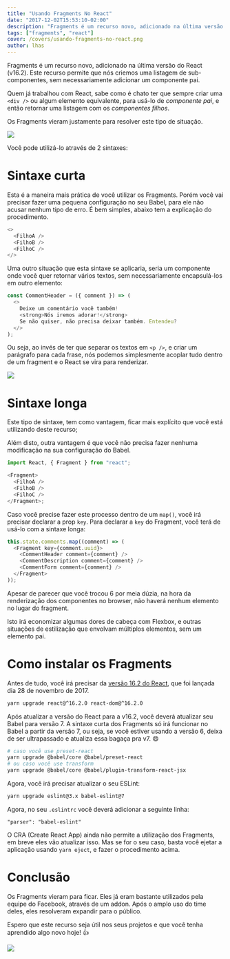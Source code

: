 ```yaml
---
title: "Usando Fragments No React"
date: "2017-12-02T15:53:10-02:00"
description: "Fragments é um recurso novo, adicionado na última versão do React (v16.2). Este recurso permite que nós criemos uma listagem de sub-componentes, sem necessariamente adicionar um componente pai."
tags: ["fragments", "react"]
cover: /covers/usando-fragments-no-react.png
author: lhas
---
```


Fragments é um recurso novo, adicionado na última versão do React (v16.2). Este recurso permite que nós criemos uma listagem de sub-componentes, sem necessariamente adicionar um componente pai.

Quem já trabalhou com React, sabe como é chato ter que sempre criar uma `<div />` ou algum elemento equivalente, para usá-lo de _componente pai_, e então retornar uma listagem com os _componentes filhos_.

Os Fragments vieram justamente para resolver este tipo de situação.

![](https://media.giphy.com/media/xUA7b7XgQQkWfUIIHC/giphy.gif)

Você pode utilizá-lo através de 2 sintaxes:

# Sintaxe curta

Esta é a maneira mais prática de você utilizar os Fragments. Porém você vai precisar fazer uma pequena configuração no seu Babel, para ele não acusar nenhum tipo de erro. É bem simples, abaixo tem a explicação do procedimento.

```js
<>
  <FilhoA />
  <FilhoB />
  <FilhoC />
</>
```

Uma outro situação que esta sintaxe se aplicaria, seria um componente onde você quer retornar vários textos, sem necessariamente encapsulá-los em outro elemento:

```js
const CommentHeader = ({ comment }) => (
  <>
    Deixe um comentário você também!
    <strong>Nós iremos adorar!</strong>
    Se não quiser, não precisa deixar também. Entendeu?
  </>
);
```

Ou seja, ao invés de ter que separar os textos em `<p />`, e criar um parágrafo para cada frase, nós podemos simplesmente acoplar tudo dentro de um fragment e o React se vira para renderizar.

![](https://media.giphy.com/media/ZZdRSJ6ESGA5G/giphy.gif)

# Sintaxe longa

Este tipo de sintaxe, tem como vantagem, ficar mais explícito que você está utilizando deste recurso;

Além disto, outra vantagem é que você não precisa fazer nenhuma modificação na sua configuração do Babel.

```js
import React, { Fragment } from "react";

<Fragment>
  <FilhoA />
  <FilhoB />
  <FilhoC />
</Fragment>;
```

Caso você precise fazer este processo dentro de um `map()`, você irá precisar declarar a prop `key`. Para declarar a `key` do Fragment, você terá de usá-lo com a sintaxe longa:

```js
this.state.comments.map((comment) => (
  <Fragment key={comment.uuid}>
    <CommentHeader comment={comment} />
    <CommentDescription comment={comment} />
    <CommentForm comment={comment} />
  </Fragment>
));
```

Apesar de parecer que você trocou 6 por meia dúzia, na hora da renderização dos componentes no browser, não haverá nenhum elemento no lugar do fragment.

Isto irá economizar algumas dores de cabeça com Flexbox, e outras situações de estilização que envolvam múltiplos elementos, sem um elemento pai.

# Como instalar os Fragments

Antes de tudo, você irá precisar da [versão 16.2 do React](https://github.com/facebook/react/blob/master/CHANGELOG.md#1620-november-28-2017), que foi lançada dia 28 de novembro de 2017.

```bash
yarn upgrade react@^16.2.0 react-dom@^16.2.0
```

Após atualizar a versão do React para a v16.2, você deverá atualizar seu Babel para versão 7. A sintaxe curta dos Fragments só irá funcionar no Babel a partir da versão 7, ou seja, se você estiver usando a versão 6, deixa de ser ultrapassado e atualiza essa bagaça pra v7. :smile:

```bash
# caso você use preset-react
yarn upgrade @babel/core @babel/preset-react
# ou caso você use transform
yarn upgrade @babel/core @babel/plugin-transform-react-jsx
```

Agora, você irá precisar atualizar o seu ESLint:

```bash
yarn upgrade eslint@3.x babel-eslint@7
```

Agora, no seu `.eslintrc` você deverá adicionar a seguinte linha:

```
"parser": "babel-eslint"
```

O CRA (Create React App) ainda não permite a utilização dos Fragments, em breve eles vão atualizar isso. Mas se for o seu caso, basta você ejetar a aplicação usando `yarn eject`, e fazer o procedimento acima.

# Conclusão

Os Fragments vieram para ficar. Eles já eram bastante utilizados pela equipe do Facebook, através de um addon. Após o amplo uso do time deles, eles resolveram expandir para o público.

Espero que este recurso seja útil nos seus projetos e que você tenha aprendido algo novo hoje! :+1:

![](https://media3.giphy.com/media/3ogsjQvoi63d8PxuUg/giphy.gif)
